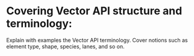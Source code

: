 # Covering Vector API structure and terminology:
Explain with examples the Vector API terminology. Cover notions such as element type, shape, species, lanes, and so on.